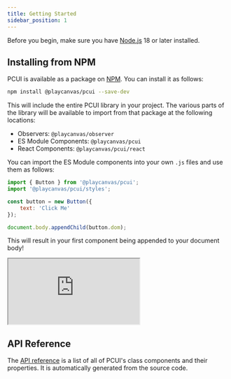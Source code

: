 ```yaml
---
title: Getting Started
sidebar_position: 1
---
```


Before you begin, make sure you have [Node.js](https://nodejs.org/) 18 or later installed.

## Installing from NPM

PCUI is available as a package on [NPM](https://www.npmjs.com/package/@playcanvas/pcui). You can install it as follows:

```bash
npm install @playcanvas/pcui --save-dev
```

This will include the entire PCUI library in your project. The various parts of the library will be available to import from that package at the following locations:

- Observers: `@playcanvas/observer`
- ES Module Components: `@playcanvas/pcui`
- React Components: `@playcanvas/pcui/react`

You can import the ES Module components into your own `.js` files and use them as follows:

```javascript
import { Button } from '@playcanvas/pcui';
import '@playcanvas/pcui/styles';

const button = new Button({
    text: 'Click Me'
});

document.body.appendChild(button.dom);
```

This will result in your first component being appended to your document body!

<div className='iframe-container'>
    <iframe src="https://playcanvas.github.io/pcui/storybook/iframe?id=components-button--text&viewMode=story"></iframe>
</div>

## API Reference

The [API reference](https://api.playcanvas.com/modules/PCUI.html) is a list of all of PCUI's class components and their properties. It is automatically generated from the source code.
